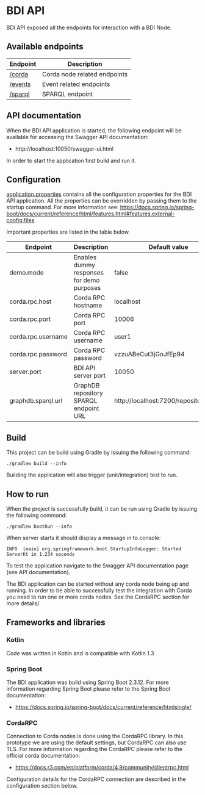 # BDI API

BDI API exposed all the endpoints for interaction with a BDI Node.

## Available endpoints

| Endpoint                                                                                 | Description                  |
|------------------------------------------------------------------------------------------|------------------------------|
| [/corda](../api/src/main/kotlin/nl/tno/federated/api/controllers/CordaNodeController.kt) | Corda node related endpoints |
| [/events](../api/src/main/kotlin/nl/tno/federated/api/controllers/EventsController.kt)   | Event related endpoints      | 
| [/sparql](../api/src/main/kotlin/nl/tno/federated/api/controllers/SPARQLController.kt)   | SPARQL endpoint              |

## API documentation

When the BDI API application is started, the following endpoint will be available for accessing the Swagger API documentation:

- http://localhost:10050/swagger-ui.html

In order to start the application first build and run it.

## Configuration

[application.properties](../api/src/main/resources/application.properties) contains all the configuration properties for the BDI API application. All the properties can be overridden by passing them to the startup command. For more information see: https://docs.spring.io/spring-boot/docs/current/reference/html/features.html#features.external-config.files

Important properties are listed in the table below.

| Endpoint           | Description                               | Default value                          |
|--------------------|-------------------------------------------|----------------------------------------|
| demo.mode          | Enables dummy responses for demo purposes | false                                  | 
| corda.rpc.host     | Corda RPC hostname                        | localhost                              |
| corda.rpc.port     | Corda RPC port                            | 10006                                  |
| corda.rpc.username | Corda RPC username                        | user1                                  |
| corda.rpc.password | Corda RPC password                        | vzzuABeCut3jGoJfEp94                   |
| server.port        | BDI API server port                       | 10050                                  | 
| graphdb.sparql.url | GraphDB repository SPARQL endpoint URL    | http://localhost:7200/repositories/bdi | 


## Build

This project can be build using Gradle by issuing the following command: 

```
./gradlew build --info
```

Building the application will also trigger (unit/integration) test to run.

## How to run

When the project is successfully build, it can be run using Gradle by issuing the following command:

```
./gradlew bootRun --info
```

When server starts it should display a message in to console:

```
INFO  [main] org.springframework.boot.StartupInfoLogger: Started ServerKt in 1.234 seconds
```

To test the application navigate to the Swagger API documentation page (see API documentation). 

The BDI application can be started without any corda node being up and running. 
In order to be able to successfully test the integration with Corda you need to run one or more corda nodes.
See the CordaRPC section for more details/

## Frameworks and libraries
 
### Kotlin

Code was written in Kotlin and is compatible with Kotlin 1.3

### Spring Boot

The BDI application was build using Spring Boot 2.3.12. For more information regarding Spring Boot please refer to the Spring Boot documentation: 

- https://docs.spring.io/spring-boot/docs/current/reference/htmlsingle/

### CordaRPC

Connection to Corda nodes is done using the CordaRPC library. In this prototype we are using the default settings, but CordaRPC can also use TLS. 
For more information regarding the CordaRPC please refer to the official corda documentation:

- https://docs.r3.com/en/platform/corda/4.9/community/clientrpc.html

Configuration details for the CordaRPC connection are described in the configuration section below.

